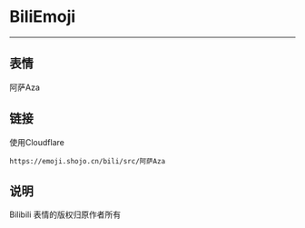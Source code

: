 # BiliEmoji
---
## 表情
阿萨Aza
## 链接
使用Cloudflare
```
https://emoji.shojo.cn/bili/src/阿萨Aza
```
## 说明
Bilibili 表情的版权归原作者所有
